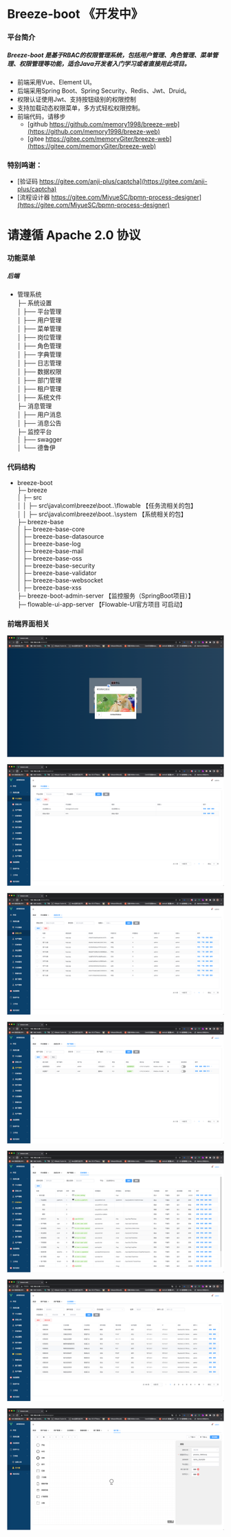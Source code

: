 # Breeze-boot 《开发中》

### 平台简介

##### Breeze-boot 是基于RBAC的权限管理系统，包括用户管理、角色管理、菜单管理、权限管理等功能，适合Java开发者入门学习或者直接用此项目。

- 前端采用Vue、Element UI。
- 后端采用Spring Boot、Spring Security、Redis、Jwt、Druid。
- 权限认证使用Jwt、支持按钮级别的权限控制
- 支持加载动态权限菜单，多方式轻松权限控制。
- 前端代码，请移步
    - [github https://github.com/memory1998/breeze-web](https://github.com/memory1998/breeze-web)
    - [gitee https://gitee.com/memoryGiter/breeze-web](https://gitee.com/memoryGiter/breeze-web)
### 特别鸣谢：

- [验证码 https://gitee.com/anji-plus/captcha](https://gitee.com/anji-plus/captcha)
- [流程设计器 https://gitee.com/MiyueSC/bpmn-process-designer](https://gitee.com/MiyueSC/bpmn-process-designer)


# 请遵循 Apache 2.0 协议

### 功能菜单

##### 后端

- 管理系统 \
  ├─ 系统设置 \
  │ ├── 平台管理 \
  │ ├── 用户管理 \
  │ ├── 菜单管理 \
  │ ├── 岗位管理 \
  │ ├── 角色管理 \
  │ ├── 字典管理 \
  │ ├── 日志管理 \
  │ ├── 数据权限 \
  │ ├── 部门管理 \
  │ ├── 租户管理 \
  │ ├── 系统文件 \
  ├─ 消息管理 \
  │ ├── 用户消息 \
  │ ├── 消息公告 \
  ├─ 监控平台 \
  │ ├── swagger \
  │ └── 德鲁伊

### 代码结构

- breeze-boot \
  ├─ breeze \
  │ ├─ src \
  │ │ ├─ src\java\com\breeze\boot\..\flowable 【任务流相关的包】 \
  │ │ ├─ src\java\com\breeze\boot\..\system 【系统相关的包】 \
  ├─ breeze-base \
  │ ├─ breeze-base-core \
  │ ├─ breeze-base-datasource\
  │ ├─ breeze-base-log \
  │ ├─ breeze-base-mail \
  │ ├─ breeze-base-oss \
  │ ├─ breeze-base-security \
  │ ├─ breeze-base-validator \
  │ ├─ breeze-base-websocket\
  │ ├─ breeze-base-xss  \
  ├─ breeze-boot-admin-server 【监控服务（SpringBoot项目）】 \
  ├─ flowable-ui-app-server 【Flowable-UI官方项目 可启动】

### 前端界面相关

![login.png](doc/images/login.png)

![img_1.png](doc/images/img_1.png)

![img_2.png](doc/images/img_2.png)

![img_3.png](doc/images/img_3.png)

![img_5.png](doc/images/img_5.png)

![img_6.png](doc/images/img_6.png)

![img_7.png](doc/images/img_7.png)


